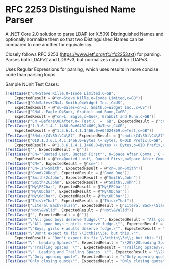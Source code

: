 # RFC 2253 Distinguished Name Parser

A .NET Core 2.0 solution to parse LDAP (or X.509) Distinguished Names and optionally normalize them so that two Distinguished Names can be compared to one another for equivalency.

Closely follows RFC 2253 (https://www.ietf.org/rfc/rfc2253.txt) for parsing.  Parses both LDAPv2 and LDAPv3, but normalizes output for LDAPv3.

Uses Regular Expressions for parsing, which uses results in more concise code than parsing loops.

Sample NUnit Test Cases:
```csharp
[TestCase(@"CN=Steve Kille,O=Isode Limited,C=GB", 
    ExpectedResult = @"cn=Steve Kille,o=Isode Limited,c=GB")]
[TestCase(@"OU=Sales+CN=J. Smith,O=Widget Inc.,C=US", 
    ExpectedResult = @"ou=Sales+cn=J. Smith,o=Widget Inc.,c=US")]
[TestCase(@"CN=L. Eagle,O=Sue\, Grabbit and Runn,C=GB",
    ExpectedResult = @"cn=L. Eagle,o=Sue\, Grabbit and Runn,c=GB")]
[TestCase(@"CN =Before\0DAfter,O= Test,C  =  GB", ExpectedResult = @"cn=Before\0DAfter,o=Test,c=GB")]
[TestCase(@"1.3.6.1.4.1.1466.0=#04024869,O=Test,C=GB", 
    ExpectedResult = @"1.3.6.1.4.1.1466.0=#04024869,o=Test,c=GB")]
[TestCase(@"SN=Lu\C4\8Di\C4\87", ExpectedResult = @"sn=Lu\C4\8Di\C4\87")]
[TestCase(@"OID.1.3.6.1.4.1.1466.0=Bytes \+ Bytes, O=OID Prefix,C=GB", 
    ExpectedResult = @"1.3.6.1.4.1.1466.0=Bytes \+ Bytes,o=OID Prefix,c=GB")]
[TestCase(@"", ExpectedResult = @"")]
[TestCase(@"CN=""Quoted Last, Quoted First"", O=Space After Comma ; C = Semi's too!", 
    ExpectedResult = @"cn=Quoted Last\, Quoted First,o=Space After Comma,c=Semi's too!")]
[TestCase(@"CN=", ExpectedResult = @"cn=")]
[TestCase(@"CN=,sn=Smith", ExpectedResult = @"cn=,sn=Smith")]
[TestCase(@"Good\20Dog", ExpectedResult = @"Good Dog")]
[TestCase(@"Smith\2cJohn", ExpectedResult = @"Smith\,John")]
[TestCase(@"Smith\2CJohn", ExpectedResult = @"Smith\,John")]
[TestCase(@"My\FFChar", ExpectedResult = @"My\FFChar")]
[TestCase(@"My\0DChar", ExpectedResult = @"My\0DChar")]
[TestCase(@"My\0dChar", ExpectedResult = @"My\0DChar")]
[TestCase(@"This\+That", ExpectedResult = @"This\+That")]
[TestCase(@"Literal Back\\Slash", ExpectedResult = @"Literal Back\\Slash")]
[TestCase(@"Not\&Valid", ExpectedResult = @"Not\&Valid")]
[TestCase(@"", ExpectedResult = @"")]
[TestCase("\"All good boys deserve fudge.\"", ExpectedResult = "All good boys deserve fudge.")]
[TestCase("\"All good boys + girls deserve fudge.\"", ExpectedResult = "All good boys \\+ girls deserve fudge.")]
[TestCase("\"Boys, girls + adults deserve fudge.\"", ExpectedResult = "Boys\\, girls \\+ adults deserve fudge.")]
[TestCase("\"Don't expect to fix \\3cthis\\3e; but this.\"",
    ExpectedResult = "Don't expect to fix \\3cthis\\3e\\; but this.")]
[TestCase("\"  Leading Spaces\"", ExpectedResult = "\\20\\20Leading Spaces")]
[TestCase("\"Trailing Spaces  \"", ExpectedResult = "Trailing Spaces\\20\\20")]
[TestCase("\"  Leading and Trailing Spaces  \"", ExpectedResult = "\\20\\20Leading and Trailing Spaces\\20\\20")]
[TestCase("\"Only opening quote", ExpectedResult = "\"Only opening quote")]
[TestCase("Only closing quote\"", ExpectedResult = "Only closing quote\"")]
```
